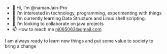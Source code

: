 - 👋 Hi, I’m @namanJain-Pro
- 👀 I’m interested in technology, programming, experimenting with things
- 🌱 I’m currently learning Data Structure and Linux shell scripting.
- 💞️ I’m looking to collaborate on java projects
- 📫 How to reach me nj065063@gmail.com

I am always ready to learn new things and put some value to  society to bring a change
